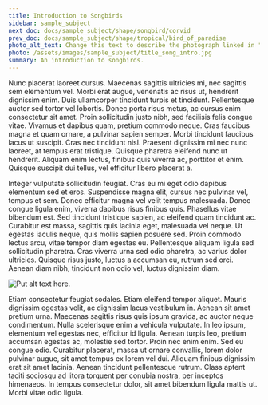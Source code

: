 ```yaml
---
title: Introduction to Songbirds
sidebar: sample_subject
next_doc: docs/sample_subject/shape/songbird/corvid
prev_doc: docs/sample_subject/shape/tropical/bird_of_paradise
photo_alt_text: Change this text to describe the photograph linked in "photo".
photo: /assets/images/sample_subject/title_song_intro.jpg
summary: An introduction to songbirds.
---
```


Nunc placerat laoreet cursus. Maecenas sagittis ultricies mi, nec sagittis sem elementum vel. Morbi erat augue, venenatis ac risus ut, hendrerit dignissim enim. Duis ullamcorper tincidunt turpis et tincidunt. Pellentesque auctor sed tortor vel lobortis. Donec porta risus metus, ac cursus enim consectetur sit amet. Proin sollicitudin justo nibh, sed facilisis felis congue vitae. Vivamus et dapibus quam, pretium commodo neque. Cras faucibus magna et quam ornare, a pulvinar sapien semper. Morbi tincidunt faucibus lacus ut suscipit. Cras nec tincidunt nisl. Praesent dignissim mi nec nunc laoreet, at tempus erat tristique. Quisque pharetra eleifend nunc ut hendrerit. Aliquam enim lectus, finibus quis viverra ac, porttitor et enim. Quisque suscipit dui tellus, vel efficitur libero placerat a.

Integer vulputate sollicitudin feugiat. Cras eu mi eget odio dapibus elementum sed et eros. Suspendisse magna elit, cursus nec pulvinar vel, tempus et sem. Donec efficitur magna vel velit tempus malesuada. Donec congue ligula enim, viverra dapibus risus finibus quis. Phasellus vitae bibendum est. Sed tincidunt tristique sapien, ac eleifend quam tincidunt ac. Curabitur est massa, sagittis quis lacinia eget, malesuada vel neque. Ut egestas iaculis neque, quis mollis sapien posuere sed. Proin commodo lectus arcu, vitae tempor diam egestas eu. Pellentesque aliquam ligula sed sollicitudin pharetra. Cras viverra urna sed odio pharetra, ac varius dolor ultricies. Quisque risus justo, luctus a accumsan eu, rutrum sed orci. Aenean diam nibh, tincidunt non odio vel, luctus dignissim diam.

![Put alt text here.](/template-information-site/assets/images/sample_subject/songbird.jpg)

Etiam consectetur feugiat sodales. Etiam eleifend tempor aliquet. Mauris dignissim egestas velit, ac dignissim lacus vestibulum in. Aenean sit amet pretium urna. Maecenas sagittis risus quis ipsum gravida, ac auctor neque condimentum. Nulla scelerisque enim a vehicula vulputate. In leo ipsum, elementum vel egestas nec, efficitur id ligula. Aenean turpis leo, pretium accumsan egestas ac, molestie sed tortor. Proin nec enim enim. Sed eu congue odio. Curabitur placerat, massa ut ornare convallis, lorem dolor pulvinar augue, sit amet tempus ex lorem vel dui. Aliquam finibus dignissim erat sit amet lacinia. Aenean tincidunt pellentesque rutrum. Class aptent taciti sociosqu ad litora torquent per conubia nostra, per inceptos himenaeos. In tempus consectetur dolor, sit amet bibendum ligula mattis ut. Morbi vitae odio ligula. 

